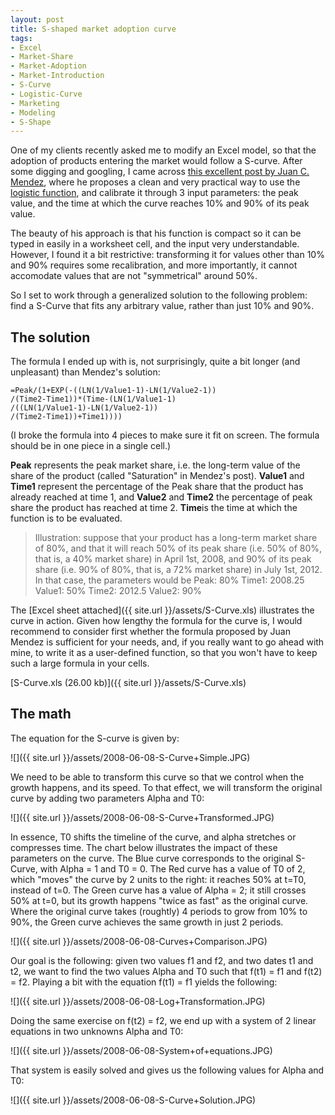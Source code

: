```yaml
---
layout: post
title: S-shaped market adoption curve
tags:
- Excel
- Market-Share
- Market-Adoption
- Market-Introduction
- S-Curve
- Logistic-Curve
- Marketing
- Modeling
- S-Shape
---
```


One of my clients recently asked me to modify an Excel model, so that the adoption of products entering the market would follow a S-curve. After some digging and googling, I came across [this excellent post by Juan C. Mendez](http://jcandkimmita.info/jc/2007/04/business/modeling-market-adoption-in-excel-with-a-simplified-s-curve/), where he proposes a clean and very practical way to use the [logistic function](http://en.wikipedia.org/wiki/Sigmoid_function), and calibrate it through 3 input parameters: the peak value, and the time at which the curve reaches 10% and 90% of its peak value.

The beauty of his approach is that his function is compact so it can be typed in easily in a worksheet cell, and the input very understandable. However, I found it a bit restrictive: transforming it for values other than 10% and 90% requires some recalibration, and more importantly, it cannot accomodate values that are not "symmetrical" around 50%.

So I set to work through a generalized solution to the following problem: find a S-Curve that fits any arbitrary value, rather than just 10% and 90%.

<!--more-->

## The solution

The formula I ended up with is, not surprisingly, quite a bit longer (and unpleasant) than Mendez's solution: 

```	
=Peak/(1+EXP(-((LN(1/Value1-1)-LN(1/Value2-1))		
/(Time2-Time1))*(Time-(LN(1/Value1-1)		
/((LN(1/Value1-1)-LN(1/Value2-1))		
/(Time2-Time1))+Time1))))
```	

(I broke the formula into 4 pieces to make sure it fit on screen. The formula should be in one piece in a single cell.) 

**Peak** represents the peak market share, i.e. the long-term value of the share of the product (called "Saturation" in Mendez's post). **Value1** and **Time1** represent the percentage of the Peak share that the product has already reached at time 1, and **Value2** and **Time2** the percentage of peak share the product has reached at time 2. **Time**is the time at which the function is to be evaluated.
	
> Illustration: suppose that your product has a long-term market share of 80%, and that it will reach 50% of its peak share (i.e. 50% of 80%, that is, a 40% market share) in April 1st, 2008, and 90% of its peak share (i.e. 90% of 80%, that is, a 72% market share) in July 1st, 2012. In that case, the parameters would be
> Peak: 80%
> Time1: 2008.25
> Value1: 50%
> Time2: 2012.5
> Value2: 90%

The [Excel sheet attached]({{ site.url }}/assets/S-Curve.xls) illustrates the curve in action. Given how lengthy the formula for the curve is, I would recommend to consider first whether the formula proposed by Juan Mendez is sufficient for your needs, and, if you really want to go ahead with mine, to write it as a user-defined function, so that you won't have to keep such a large formula in your cells.

[S-Curve.xls (26.00 kb)]({{ site.url }}/assets/S-Curve.xls)

## The math

The equation for the S-curve is given by:

![]({{ site.url }}/assets/2008-06-08-S-Curve+Simple.JPG)

We need to be able to transform this curve so that we control when the growth happens, and its speed. To that effect, we will transform the original curve by adding two parameters Alpha and T0:

![]({{ site.url }}/assets/2008-06-08-S-Curve+Transformed.JPG)

In essence, T0 shifts the timeline of the curve, and alpha stretches or compresses time. The chart below illustrates the impact of these parameters on the curve. The Blue curve corresponds to the original S-Curve, with Alpha = 1 and T0 = 0. The Red curve has a value of T0 of 2, which "moves" the curve by 2 units to the right: it reaches 50% at t=T0, instead of t=0. The Green curve has a value of Alpha = 2; it still crosses 50% at t=0, but its growth happens "twice as fast" as the original curve. Where the original curve takes (roughtly) 4 periods to grow from 10% to 90%, the Green curve achieves the same growth in just 2 periods. 

![]({{ site.url }}/assets/2008-06-08-Curves+Comparison.JPG)

Our goal is the following: given two values f1 and f2, and two dates t1 and t2, we want to find the two values Alpha and T0 such that f(t1) = f1 and f(t2) = f2. Playing a bit with the equation f(t1) = f1 yields the following:

![]({{ site.url }}/assets/2008-06-08-Log+Transformation.JPG)

Doing the same exercise on f(t2) = f2, we end up with a system of 2 linear equations in two unknowns Alpha and T0:

![]({{ site.url }}/assets/2008-06-08-System+of+equations.JPG)

That system is easily solved and gives us the following values for Alpha and T0:

![]({{ site.url }}/assets/2008-06-08-S-Curve+Solution.JPG)
